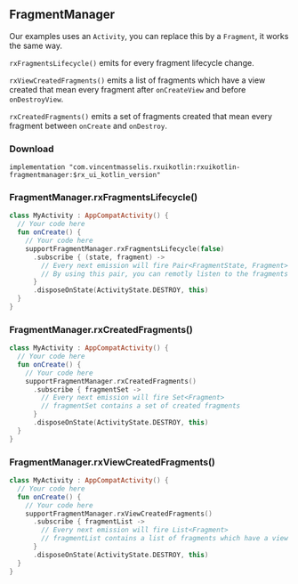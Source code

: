 ## FragmentManager

Our examples uses an `Activity`, you can replace this by a `Fragment`, it works the same way.

`rxFragmentsLifecycle()` emits for every fragment lifecycle change.

`rxViewCreatedFragments()` emits a list of fragments which have a view created that mean every fragment after `onCreateView` and before `onDestroyView`.

`rxCreatedFragments()` emits a set of fragments created that mean every fragment between `onCreate` and `onDestroy`.

### Download

`implementation "com.vincentmasselis.rxuikotlin:rxuikotlin-fragmentmanager:$rx_ui_kotlin_version"`

### FragmentManager.rxFragmentsLifecycle()
```kotlin
class MyActivity : AppCompatActivity() {
  // Your code here
  fun onCreate() {
    // Your code here
    supportFragmentManager.rxFragmentsLifecycle(false)
      .subscribe { (state, fragment) ->
        // Every next emission will fire Pair<FragmentState, Fragment>
        // By using this pair, you can remotly listen to the fragments states events
      }
      .disposeOnState(ActivityState.DESTROY, this)
  }
}
```
### FragmentManager.rxCreatedFragments()
```kotlin
class MyActivity : AppCompatActivity() {
  // Your code here
  fun onCreate() {
    // Your code here
    supportFragmentManager.rxCreatedFragments()
      .subscribe { fragmentSet ->
        // Every next emission will fire Set<Fragment>
        // fragmentSet contains a set of created fragments 
      }
      .disposeOnState(ActivityState.DESTROY, this)
  }
}
```
### FragmentManager.rxViewCreatedFragments()
```kotlin
class MyActivity : AppCompatActivity() {
  // Your code here
  fun onCreate() {
    // Your code here
    supportFragmentManager.rxViewCreatedFragments()
      .subscribe { fragmentList ->
        // Every next emission will fire List<Fragment>
        // fragmentList contains a list of fragments which have a view created
      }
      .disposeOnState(ActivityState.DESTROY, this)
  }
}
```
